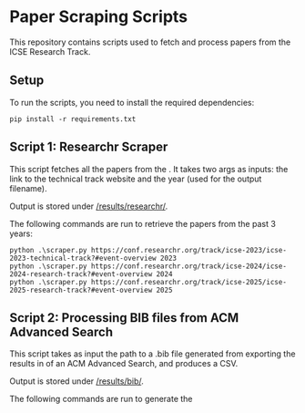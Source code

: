 # Paper Scraping Scripts

This repository contains scripts used to fetch and process papers from the ICSE Research Track.

## Setup

To run the scripts, you need to install the required dependencies:

```shell
pip install -r requirements.txt
```

## Script 1: Researchr Scraper

This script fetches all the papers from the . It takes two args as inputs: the link to the technical track website and the year (used for the output filename).

Output is stored under [/results/researchr/](/results/researchr/).

The following commands are run to retrieve the papers from the past 3 years:

```shell
python .\scraper.py https://conf.researchr.org/track/icse-2023/icse-2023-technical-track?#event-overview 2023
python .\scraper.py https://conf.researchr.org/track/icse-2024/icse-2024-research-track?#event-overview 2024
python .\scraper.py https://conf.researchr.org/track/icse-2025/icse-2025-research-track?#event-overview 2025
```

## Script 2: Processing BIB files from ACM Advanced Search

This script takes as input the path to a .bib file generated from exporting the results in of an ACM Advanced Search, and produces a CSV.

Output is stored under [/results/bib/](/results/bib/).

The following commands are run to generate the 